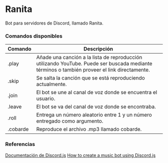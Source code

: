 # Ranita
Bot para servidores de Discord, llamado Ranita.

### Comandos disponibles
| Comando | Descripción |
| --- | --- |
| .play | Añade una canción a la lista de reproducción utilizando YouTube. Puede ser buscada mediante términos o también proveer el link directamente. |
| .skip | Se salta la canción que se está reproduciendo actualmente. |
| .join | El bot se une al canal de voz donde se encuentra el usuario. |
| .leave | El bot se va del canal de voz donde se encontraba. |
| .roll | Entrega un número aleatorio entre 1 y un número entregado como argumento. |
| .cobarde | Reproduce el archivo .mp3 llamado cobarde. |

### Referencias
[Documentación de Discord.js](https://discord.js.org/#/)
[How to create a music bot using Discord.js](https://gabrieltanner.org/blog/dicord-music-bot)



